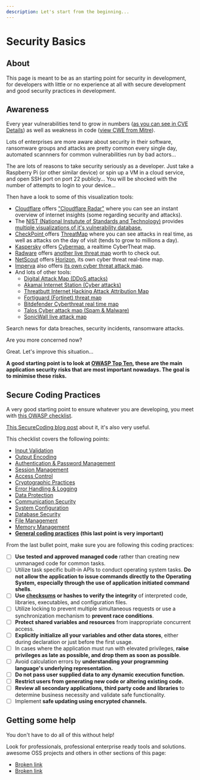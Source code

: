 ```yaml
---
description: Let's start from the beginning...
---
```


# Security Basics

## About

This page is meant to be as an starting point for security in development, for developers with little or no experience at all with secure development and good security practices in development.

## Awareness

Every year vulnerabilities tend to grow in numbers ([as you can see in CVE Details](https://www.cvedetails.com/browse-by-date.php)) as well as weakness in code ([view CWE from Mitre](https://cwe.mitre.org/data/index.html)).

Lots of enterprises are more aware about security in their software, ransomware groups and attacks are pretty common every single day, automated scannners for common vulnerabilities run by bad actors...

The are lots of reasons to take security seriously as a developer. Just take a Raspberry Pi (or other similar device) or spin up a VM in a cloud service, and open SSH port on port 22 publicly... You will be shocked with the number of attempts to login to your device...

Then have a look to some of this visualization tools:

* [Cloudflare](https://www.cloudflare.com/) offers ["Cloudflare Radar"](https://radar.cloudflare.com/) where you can see an instant overview of internet insights (some regarding security and attacks).
* The [NIST (National Instutute of Standards and Technology)](https://www.nist.gov/) provides [multiple visualizations of it's vulnerability database.](https://nvd.nist.gov/general/visualizations)
* [CheckPoint ](https://www.checkpoint.com/)offers [ThreatMap](https://threatmap.checkpoint.com/) where you can see attacks in real time, as well as attacks on the day of visit (tends to grow to millions a day).
* [Kaspersky](https://www.kaspersky.com/) offers [Cybermap](https://cybermap.kaspersky.com/), a realtime CyberTheat map.
* [Radware](https://radware.com) offers [another live threat map](https://livethreatmap.radware.com/) worth to check out.
* [NetScout](https://www.netscout.com/) offers [Horizon](https://horizon.netscout.com/), its own cyber threat real-time map.
* [Imperva](https://www.imperva.com/) also offers [its own cyber threat attack map](https://www.imperva.com/cyber-threat-attack-map/).
* And lots of other tools:
  * [Digital Attack Map (DDoS attacks)](https://www.digitalattackmap.com/)
  * [Akamai Internet Station (Cyber attacks)](https://www.akamai.com/internet-station/cyber-attacks)
  * [Threatbutt Internet Hacking Attack Attribution Map](https://threatbutt.com/map/)
  * [Fortiguard (Fortinet) threat map](https://threatmap.fortiguard.com/)
  * [Bitdefender Cyberthreat real time map](https://threatmap.bitdefender.com/)
  * [Talos Cyber attack map (Spam & Malware)](https://talosintelligence.com/fullpage\_maps/pulse)
  * [SonicWall live attack map](https://attackmap.sonicwall.com/live-attack-map/)

Search news for data breaches, security incidents, ransomware attacks.

Are you more concerned now?

Great. Let's improve this situation...

**A good starting point is to look at [OWASP Top Ten](https://owasp.org/www-project-top-ten/), these are the main application security risks that are most important nowadays. The goal is to minimise these risks.**

## Secure Coding Practices

A very good starting point to ensure whatever you are developing, you meet with [this OWASP checklist](https://owasp.org/www-project-secure-coding-practices-quick-reference-guide/stable-en/02-checklist/05-checklist).

[This SecureCoding blog post](https://www.securecoding.com/blog/owasp-secure-coding-checklist/) about it, it's also very useful.

This checklist covers the following points:

* [Input Validation](https://owasp.org/www-project-secure-coding-practices-quick-reference-guide/stable-en/02-checklist/05-checklist#input-validation)
* [Output Encoding](https://owasp.org/www-project-secure-coding-practices-quick-reference-guide/stable-en/02-checklist/05-checklist#output-encoding)
* [Authentication & Password Management](https://owasp.org/www-project-secure-coding-practices-quick-reference-guide/stable-en/02-checklist/05-checklist#authentication-and-password-management)
* [Session Management](https://owasp.org/www-project-secure-coding-practices-quick-reference-guide/stable-en/02-checklist/05-checklist#session-management)
* [Access Control](https://owasp.org/www-project-secure-coding-practices-quick-reference-guide/stable-en/02-checklist/05-checklist#access-control)
* [Cryptographic Practices](https://owasp.org/www-project-secure-coding-practices-quick-reference-guide/stable-en/02-checklist/05-checklist#cryptographic-practices)
* [Error Handling & Logging](https://owasp.org/www-project-secure-coding-practices-quick-reference-guide/stable-en/02-checklist/05-checklist#error-handling-and-logging)
* [Data Protection](https://owasp.org/www-project-secure-coding-practices-quick-reference-guide/stable-en/02-checklist/05-checklist#data-protection)
* [Communication Security](https://owasp.org/www-project-secure-coding-practices-quick-reference-guide/stable-en/02-checklist/05-checklist#communication-security)
* [System Configuration](https://owasp.org/www-project-secure-coding-practices-quick-reference-guide/stable-en/02-checklist/05-checklist#system-configuration)
* [Database Security](https://owasp.org/www-project-secure-coding-practices-quick-reference-guide/stable-en/02-checklist/05-checklist#database-security)
* [File Management](https://owasp.org/www-project-secure-coding-practices-quick-reference-guide/stable-en/02-checklist/05-checklist#file-management)
* [Memory Management](https://owasp.org/www-project-secure-coding-practices-quick-reference-guide/stable-en/02-checklist/05-checklist#memory-management)
* [**General coding practices**](https://owasp.org/www-project-secure-coding-practices-quick-reference-guide/stable-en/02-checklist/05-checklist#general-coding-practices) **(this last point is very important)**

From the last bullet point, make sure you are following this coding practices:

* [ ] **Use tested and approved managed code** rather than creating new unmanaged code for common tasks.
* [ ] Utilize task specific built-in APIs to conduct operating system tasks. **Do not allow the application to issue commands directly to the Operating System, especially through the use of application initiated command shells**.
* [ ] **Use [checksums](https://en.wikipedia.org/wiki/Checksum) or hashes to verify the integrity** of interpreted code, libraries, executables, and configuration files.
* [ ] Utilize locking to prevent multiple simultaneous requests or use a synchronization mechanism to **prevent race conditions**.
* [ ] **Protect shared variables and resources** from inappropriate concurrent access.
* [ ] **Explicitly initialize all your variables and other data stores**, either during declaration or just before the first usage.
* [ ] In cases where the application must run with elevated privileges, **raise privileges as late as possible, and drop them as soon as possible**.
* [ ] Avoid calculation errors by **understanding your programming language's underlying representation.**
* [ ] **Do not pass user supplied data to any dynamic execution function.**
* [ ] **Restrict users from generating new code or altering existing code.**
* [ ] **Review all secondary applications, third party code and libraries** to determine business necessity and validate safe functionality.
* [ ] Implement **safe updating using encrypted channels.**

## Getting some help

You don't have to do all of this without help!

Look for professionals, professional enterprise ready tools and solutions. awesome OSS projects and others in other sections of this page:

* [Broken link](broken-reference "mention")
* [Broken link](broken-reference "mention")

